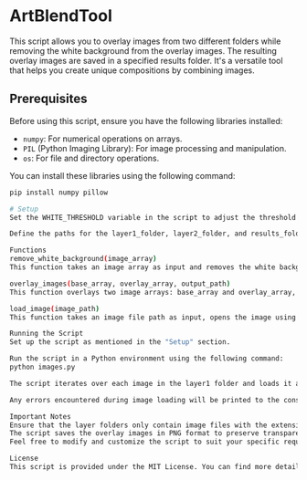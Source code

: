# ArtBlendTool

This script allows you to overlay images from two different folders while removing the white background from the overlay images. The resulting overlay images are saved in a specified results folder. It's a versatile tool that helps you create unique compositions by combining images.

## Prerequisites

Before using this script, ensure you have the following libraries installed:

- `numpy`: For numerical operations on arrays.
- `PIL` (Python Imaging Library): For image processing and manipulation.
- `os`: For file and directory operations.

You can install these libraries using the following command:

```sh
pip install numpy pillow

# Setup
Set the WHITE_THRESHOLD variable in the script to adjust the threshold for identifying the white background. This threshold determines which pixels are considered white.

Define the paths for the layer1_folder, layer2_folder, and results_folder. These paths should point to the folders where your input images are stored and where you want the output images to be saved.

Functions
remove_white_background(image_array)
This function takes an image array as input and removes the white background from it. It uses the WHITE_THRESHOLD value to determine which pixels are considered white. The function modifies the alpha channel of the image array to make the white pixels transparent.

overlay_images(base_array, overlay_array, output_path)
This function overlays two image arrays: base_array and overlay_array, and saves the resulting image in the specified output_path. The function resizes the overlay image to match the dimensions of the base image. It then calls the remove_white_background function to remove the white background from the overlay image. The function creates a mask based on the alpha channel of the overlay image and uses it to combine the two images. The resulting image is saved in PNG format.

load_image(image_path)
This function takes an image file path as input, opens the image using the PIL library, converts it to RGBA mode, and returns the image array as a NumPy array.

Running the Script
Set up the script as mentioned in the "Setup" section.

Run the script in a Python environment using the following command:
python images.py

The script iterates over each image in the layer1 folder and loads it as the base image. It then iterates over each image in the layer2 folder, overlays it with the base image, and saves the resulting overlay image in the results folder with a unique filename.

Any errors encountered during image loading will be printed to the console.

Important Notes
Ensure that the layer folders only contain image files with the extensions .png, .jpg, or .jpeg.
The script saves the overlay images in PNG format to preserve transparency.
Feel free to modify and customize the script to suit your specific requirements.

License
This script is provided under the MIT License. You can find more details in the LICENSE file.

